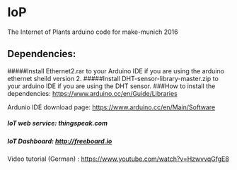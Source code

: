 # IoP

The Internet of Plants arduino code for make-munich 2016

## Dependencies:
#####Install Ethernet2.rar to your Arduino IDE if you are using the arduino ethernet sheild version 2.
#####Install DHT-sensor-library-master.zip to your arduino IDE if you are using the DHT sensor.
###How to install the dependencies: https://www.arduino.cc/en/Guide/Libraries

Ardunio IDE download page: https://www.arduino.cc/en/Main/Software




##### IoT web service: thingspeak.com

##### IoT Dashboard: http://freeboard.io


Video tutorial (German) : https://www.youtube.com/watch?v=HzwvvqGfgE8
